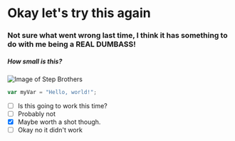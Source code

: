 # Okay let's try this again
### Not sure what went wrong last time, I think it has something to do with me being a REAL DUMBASS!
##### How small is this?
![Image of Step Brothers](https://images6.alphacoders.com/649/thumb-1920-649500.jpg)

``` javascript
var myVar = "Hello, world!";
```
- [ ] Is this going to work this time?
- [ ] Probably not
- [X] Maybe worth a shot though.
- [ ] Okay no it didn't work
